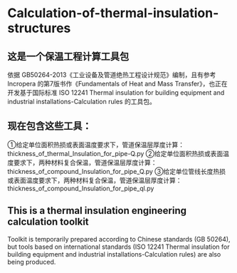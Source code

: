 # Calculation-of-thermal-insulation-structures
## 这是一个保温工程计算工具包
依据 GB50264-2013《工业设备及管道绝热工程设计规范》编制，且有参考 Incropera 的第7版书作《Fundamentals of Heat and Mass Transfer》，也正在开发基于国际标准 ISO 12241 Thermal insulation for building equipment and industrial installations-Calculation rules 的工具包。
## 现在包含这些工具：
  ①给定单位面积热损或表面温度要求下，管道保温层厚度计算：thickness_of_thermal_Insulation_for_pipe-Q.py
  ②给定单位面积热损或表面温度要求下，两种材料复合保温，管道保温层厚度计算：thickness_of_compound_Insulation_for_pipe_Q.py
  ③给定单位管线长度热损或表面温度要求下，两种材料复合保温，管道保温层厚度计算：thickness_of_compound_Insulation_for_pipe_ql.py
## This is a thermal insulation engineering calculation toolkit
Toolkit is temporarily prepared according to Chinese standards (GB 50264), but tools based on international standards (ISO 12241 Thermal insulation for building equipment and industrial installations-Calculation rules) are also being produced.
